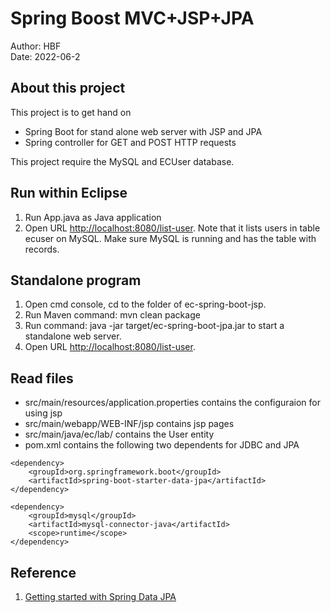 # Spring Boost MVC+JSP+JPA
Author: HBF  
Date: 2022-06-2  

## About this project

This project is to get hand on 

- Spring Boot for stand alone web server with JSP and JPA
- Spring controller for GET and POST HTTP requests

This project require the MySQL and ECUser database.

## Run within Eclipse

1. Run App.java as Java application
2. Open URL [http://localhost:8080/list-user](http://localhost:8080/list-user). Note that it lists users in table ecuser on MySQL. Make sure MySQL is running and has the table with records. 


## Standalone program

1. Open cmd console, cd to the folder of ec-spring-boot-jsp.
2. Run Maven command: mvn clean package
3. Run command: java -jar target/ec-spring-boot-jpa.jar to start a standalone web server.
4. Open URL [http://localhost:8080/list-user](http://localhost:8080/list-user). 


## Read files 

- src/main/resources/application.properties contains the configuraion for using jsp 
- src/main/webapp/WEB-INF/jsp  contains jsp pages
- src/main/java/ec/lab/  contains the User entity    
- pom.xml contains the following two dependents for JDBC and JPA

~~~
<dependency>
	<groupId>org.springframework.boot</groupId>
	<artifactId>spring-boot-starter-data-jpa</artifactId>
</dependency>

<dependency>
	<groupId>mysql</groupId>
	<artifactId>mysql-connector-java</artifactId>
	<scope>runtime</scope>
</dependency>
~~~


## Reference

1. [Getting started with Spring Data JPA](https://spring.io/blog/2011/02/10/getting-started-with-spring-data-jpa)

